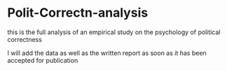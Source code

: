 # Polit-Correctn-analysis
this is the full analysis of an empirical study on the psychology of political correctness

I will add the data as well as the written report as soon as it has been accepted for publication
